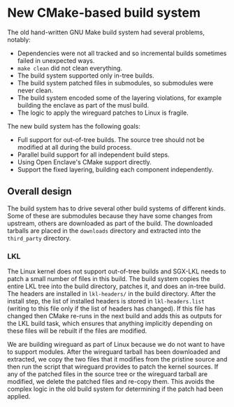 New CMake-based build system
============================

The old hand-written GNU Make build system had several problems, notably:

 * Dependencies were not all tracked and so incremental builds sometimes failed in unexpected ways.
 * `make clean` did not clean everything.
 * The build system supported only in-tree builds.
 * The build system patched files in submodules, so submodules were never clean.
 * The build system encoded some of the layering violations, for example building the enclave as part of the musl build.
 * The logic to apply the wireguard patches to Linux is fragile.

The new build system has the following goals:

 * Full support for out-of-tree builds.
   The source tree should not be modified at all during the build process.
 * Parallel build support for all independent build steps.
 * Using Open Enclave's CMake support directly.
 * Support the fixed layering, building each component independently.



Overall design
--------------

The build system has to drive several other build systems of different kinds.
Some of these are submodules because they have some changes from upstream, others are downloaded as part of the build.
The downloaded tarballs are placed in the `downloads` directory and extracted into the `third_party` directory.

### LKL

The Linux kernel does not support out-of-tree builds and SGX-LKL needs to patch a small number of files in this build.
The build system copies the entire LKL tree into the build directory, patches it, and does an in-tree build.
The headers are installed in `lkl-headers/` in the build directory.
After the install step, the list of installed headers is stored in `lkl-headers.list` (writing to this file only if the list of headers has changed).
If this file has changed then CMake re-runs in the next build and adds this as outputs for the LKL build task, which ensures that anything implicitly depending on these files will be rebuilt if the files are modified.

We are building wireguard as part of Linux because we do not want to have to support modules.
After the wireguard tarball has been downloaded and extracted, we copy the two files that it modifies from the pristine source and then run the script that wireguard provides to patch the kernel sources.
If any of the patched files in the source tree or the wireguard tarball are modified, we delete the patched files and re-copy them.
This avoids the complex logic in the old build system for determining if the patch had been applied.


 
